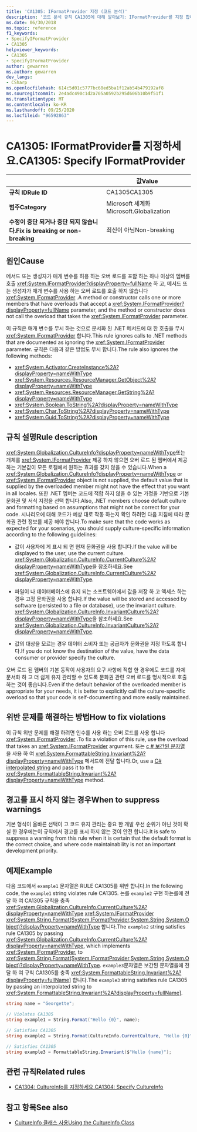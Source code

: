 ```yaml
---
title: 'CA1305: IFormatProvider 지정 (코드 분석)'
description: '코드 분석 규칙 CA1305에 대해 알아보기: IFormatProvider를 지정 합니다.'
ms.date: 06/30/2018
ms.topic: reference
f1_keywords:
- SpecifyIFormatProvider
- CA1305
helpviewer_keywords:
- CA1305
- SpecifyIFormatProvider
author: gewarren
ms.author: gewarren
dev_langs:
- CSharp
ms.openlocfilehash: 614c5d01c5777bc68ed5ba1f12ab54b479192af8
ms.sourcegitcommit: 2e4adc490c1d2a705a0592b295d606b10b9f51f1
ms.translationtype: MT
ms.contentlocale: ko-KR
ms.lasthandoff: 09/25/2020
ms.locfileid: "96592863"
---
```

# <a name="ca1305-specify-iformatprovider"></a><span data-ttu-id="be5a7-103">CA1305: IFormatProvider를 지정하세요.</span><span class="sxs-lookup"><span data-stu-id="be5a7-103">CA1305: Specify IFormatProvider</span></span>

| | <span data-ttu-id="be5a7-104">값</span><span class="sxs-lookup"><span data-stu-id="be5a7-104">Value</span></span> |
|-|-|
| <span data-ttu-id="be5a7-105">**규칙 ID**</span><span class="sxs-lookup"><span data-stu-id="be5a7-105">**Rule ID**</span></span> |<span data-ttu-id="be5a7-106">CA1305</span><span class="sxs-lookup"><span data-stu-id="be5a7-106">CA1305</span></span>|
| <span data-ttu-id="be5a7-107">**범주**</span><span class="sxs-lookup"><span data-stu-id="be5a7-107">**Category**</span></span> |<span data-ttu-id="be5a7-108">Microsoft 세계화</span><span class="sxs-lookup"><span data-stu-id="be5a7-108">Microsoft.Globalization</span></span>|
| <span data-ttu-id="be5a7-109">**수정이 중단 되거나 중단 되지 않습니다.**</span><span class="sxs-lookup"><span data-stu-id="be5a7-109">**Fix is breaking or non-breaking**</span></span> |<span data-ttu-id="be5a7-110">최신이 아님</span><span class="sxs-lookup"><span data-stu-id="be5a7-110">Non-breaking</span></span>|

## <a name="cause"></a><span data-ttu-id="be5a7-111">원인</span><span class="sxs-lookup"><span data-stu-id="be5a7-111">Cause</span></span>

<span data-ttu-id="be5a7-112">메서드 또는 생성자가 매개 변수를 허용 하는 오버 로드를 포함 하는 하나 이상의 멤버를 호출 <xref:System.IFormatProvider?displayProperty=fullName> 하 고, 메서드 또는 생성자가 매개 변수를 사용 하는 오버 로드를 호출 하지 않습니다 <xref:System.IFormatProvider> .</span><span class="sxs-lookup"><span data-stu-id="be5a7-112">A method or constructor calls one or more members that have overloads that accept a <xref:System.IFormatProvider?displayProperty=fullName> parameter, and the method or constructor does not call the overload that takes the <xref:System.IFormatProvider> parameter.</span></span>

<span data-ttu-id="be5a7-113">이 규칙은 매개 변수를 무시 하는 것으로 문서화 된 .NET 메서드에 대 한 호출을 무시 <xref:System.IFormatProvider> 합니다.</span><span class="sxs-lookup"><span data-stu-id="be5a7-113">This rule ignores calls to .NET methods that are documented as ignoring the <xref:System.IFormatProvider> parameter.</span></span> <span data-ttu-id="be5a7-114">규칙은 다음과 같은 방법도 무시 합니다.</span><span class="sxs-lookup"><span data-stu-id="be5a7-114">The rule also ignores the following methods:</span></span>

- <xref:System.Activator.CreateInstance%2A?displayProperty=nameWithType>
- <xref:System.Resources.ResourceManager.GetObject%2A?displayProperty=nameWithType>
- <xref:System.Resources.ResourceManager.GetString%2A?displayProperty=nameWithType>
- <xref:System.Boolean.ToString%2A?displayProperty=nameWithType>
- <xref:System.Char.ToString%2A?displayProperty=nameWithType>
- <xref:System.Guid.ToString%2A?displayProperty=nameWithType>

## <a name="rule-description"></a><span data-ttu-id="be5a7-115">규칙 설명</span><span class="sxs-lookup"><span data-stu-id="be5a7-115">Rule description</span></span>

<span data-ttu-id="be5a7-116"><xref:System.Globalization.CultureInfo?displayProperty=nameWithType>또는 개체를 <xref:System.IFormatProvider> 제공 하지 않으면 오버 로드 된 멤버에서 제공 하는 기본값이 모든 로캘에서 원하는 효과를 갖지 않을 수 있습니다.</span><span class="sxs-lookup"><span data-stu-id="be5a7-116">When a <xref:System.Globalization.CultureInfo?displayProperty=nameWithType> or <xref:System.IFormatProvider> object is not supplied, the default value that is supplied by the overloaded member might not have the effect that you want in all locales.</span></span> <span data-ttu-id="be5a7-117">또한 .NET 멤버는 코드에 적합 하지 않을 수 있는 가정을 기반으로 기본 문화권 및 서식 지정을 선택 합니다.</span><span class="sxs-lookup"><span data-stu-id="be5a7-117">Also, .NET members choose default culture and formatting based on assumptions that might not be correct for your code.</span></span> <span data-ttu-id="be5a7-118">시나리오에 대해 코드가 예상 대로 작동 하는지 확인 하려면 다음 지침에 따라 문화권 관련 정보를 제공 해야 합니다.</span><span class="sxs-lookup"><span data-stu-id="be5a7-118">To make sure that the code works as expected for your scenarios, you should supply culture-specific information according to the following guidelines:</span></span>

- <span data-ttu-id="be5a7-119">값이 사용자에 게 표시 되 면 현재 문화권을 사용 합니다.</span><span class="sxs-lookup"><span data-stu-id="be5a7-119">If the value will be displayed to the user, use the current culture.</span></span> <span data-ttu-id="be5a7-120"><xref:System.Globalization.CultureInfo.CurrentCulture%2A?displayProperty=nameWithType>을 참조하세요.</span><span class="sxs-lookup"><span data-stu-id="be5a7-120">See <xref:System.Globalization.CultureInfo.CurrentCulture%2A?displayProperty=nameWithType>.</span></span>

- <span data-ttu-id="be5a7-121">파일이 나 데이터베이스에 유지 되는 소프트웨어에서 값을 저장 하 고 액세스 하는 경우 고정 문화권을 사용 합니다.</span><span class="sxs-lookup"><span data-stu-id="be5a7-121">If the value will be stored and accessed by software (persisted to a file or database), use the invariant culture.</span></span> <span data-ttu-id="be5a7-122"><xref:System.Globalization.CultureInfo.InvariantCulture%2A?displayProperty=nameWithType>을 참조하세요.</span><span class="sxs-lookup"><span data-stu-id="be5a7-122">See <xref:System.Globalization.CultureInfo.InvariantCulture%2A?displayProperty=nameWithType>.</span></span>

- <span data-ttu-id="be5a7-123">값의 대상을 모르는 경우 데이터 소비자 또는 공급자가 문화권을 지정 하도록 합니다.</span><span class="sxs-lookup"><span data-stu-id="be5a7-123">If you do not know the destination of the value, have the data consumer or provider specify the culture.</span></span>

<span data-ttu-id="be5a7-124">오버 로드 된 멤버의 기본 동작이 사용자의 요구 사항에 적합 한 경우에도 코드를 자체 문서화 하 고 더 쉽게 유지 관리할 수 있도록 문화권 관련 오버 로드를 명시적으로 호출 하는 것이 좋습니다.</span><span class="sxs-lookup"><span data-stu-id="be5a7-124">Even if the default behavior of the overloaded member is appropriate for your needs, it is better to explicitly call the culture-specific overload so that your code is self-documenting and more easily maintained.</span></span>

## <a name="how-to-fix-violations"></a><span data-ttu-id="be5a7-125">위반 문제를 해결하는 방법</span><span class="sxs-lookup"><span data-stu-id="be5a7-125">How to fix violations</span></span>

<span data-ttu-id="be5a7-126">이 규칙 위반 문제를 해결 하려면 인수를 사용 하는 오버 로드를 사용 합니다 <xref:System.IFormatProvider> .</span><span class="sxs-lookup"><span data-stu-id="be5a7-126">To fix a violation of this rule, use the overload that takes an <xref:System.IFormatProvider> argument.</span></span> <span data-ttu-id="be5a7-127">또는 [c # 보간된 문자열](../../../csharp/tutorials/string-interpolation.md) 을 사용 하 여 <xref:System.FormattableString.Invariant%2A?displayProperty=nameWithType> 메서드에 전달 합니다.</span><span class="sxs-lookup"><span data-stu-id="be5a7-127">Or, use a [C# interpolated string](../../../csharp/tutorials/string-interpolation.md) and pass it to the <xref:System.FormattableString.Invariant%2A?displayProperty=nameWithType> method.</span></span>

## <a name="when-to-suppress-warnings"></a><span data-ttu-id="be5a7-128">경고를 표시 하지 않는 경우</span><span class="sxs-lookup"><span data-stu-id="be5a7-128">When to suppress warnings</span></span>

<span data-ttu-id="be5a7-129">기본 형식이 올바른 선택이 고 코드 유지 관리는 중요 한 개발 우선 순위가 아닌 것이 확실 한 경우에는이 규칙에서 경고를 표시 하지 않는 것이 안전 합니다.</span><span class="sxs-lookup"><span data-stu-id="be5a7-129">It is safe to suppress a warning from this rule when it is certain that the default format is the correct choice, and where code maintainability is not an important development priority.</span></span>

## <a name="example"></a><span data-ttu-id="be5a7-130">예제</span><span class="sxs-lookup"><span data-stu-id="be5a7-130">Example</span></span>

<span data-ttu-id="be5a7-131">다음 코드에서 `example1` 문자열은 RULE CA1305를 위반 합니다.</span><span class="sxs-lookup"><span data-stu-id="be5a7-131">In the following code, the `example1` string violates rule CA1305.</span></span> <span data-ttu-id="be5a7-132">는를 `example2` 구현 하는를에 전달 하 여 CA1305 규칙을 충족 <xref:System.Globalization.CultureInfo.CurrentCulture%2A?displayProperty=nameWithType> <xref:System.IFormatProvider> <xref:System.String.Format(System.IFormatProvider,System.String,System.Object)?displayProperty=nameWithType> 합니다.</span><span class="sxs-lookup"><span data-stu-id="be5a7-132">The `example2` string satisfies rule CA1305 by passing <xref:System.Globalization.CultureInfo.CurrentCulture%2A?displayProperty=nameWithType>, which implements <xref:System.IFormatProvider>, to <xref:System.String.Format(System.IFormatProvider,System.String,System.Object)?displayProperty=nameWithType>.</span></span> <span data-ttu-id="be5a7-133">`example3`문자열은 보간된 문자열을에 전달 하 여 규칙 CA1305를 충족 <xref:System.FormattableString.Invariant%2A?displayProperty=fullName]> 합니다.</span><span class="sxs-lookup"><span data-stu-id="be5a7-133">The `example3` string satisfies rule CA1305 by passing an interpolated string to <xref:System.FormattableString.Invariant%2A?displayProperty=fullName]>.</span></span>

```csharp
string name = "Georgette";

// Violates CA1305
string example1 = String.Format("Hello {0}", name);

// Satisfies CA1305
string example2 = String.Format(CultureInfo.CurrentCulture, "Hello {0}", name);

// Satisfies CA1305
string example3 = FormattableString.Invariant($"Hello {name}");
```

## <a name="related-rules"></a><span data-ttu-id="be5a7-134">관련 규칙</span><span class="sxs-lookup"><span data-stu-id="be5a7-134">Related rules</span></span>

- [<span data-ttu-id="be5a7-135">CA1304: CultureInfo를 지정하세요.</span><span class="sxs-lookup"><span data-stu-id="be5a7-135">CA1304: Specify CultureInfo</span></span>](ca1304.md)

## <a name="see-also"></a><span data-ttu-id="be5a7-136">참고 항목</span><span class="sxs-lookup"><span data-stu-id="be5a7-136">See also</span></span>

- [<span data-ttu-id="be5a7-137">CultureInfo 클래스 사용</span><span class="sxs-lookup"><span data-stu-id="be5a7-137">Using the CultureInfo Class</span></span>](../../../standard/globalization-localization/globalization.md#work-with-culture-specific-settings)
